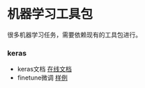 # 机器学习工具包
很多机器学习任务，需要依赖现有的工具包进行。

### keras
- keras文档 [在线文档](https://keras.io/)
- finetune微调 [样例](https://keras.io/applications/#fine-tune-inceptionv3-on-a-new-set-of-classes)